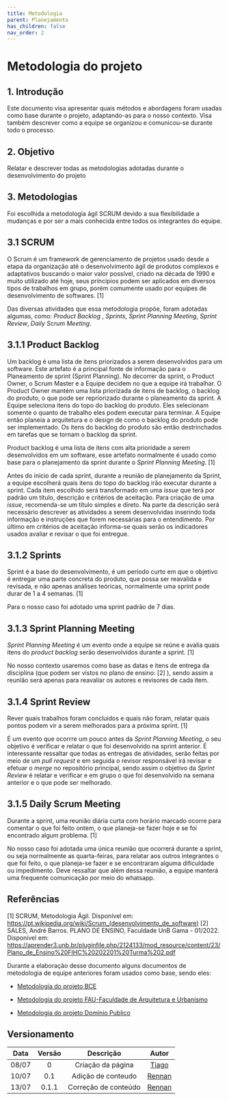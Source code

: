 ```yaml
---
title: Metodologia
parent: Planejamento
has_children: false
nav_order: 2
---
```


# Metodologia do projeto

## 1. Introdução

Este documento visa apresentar quais métodos e abordagens foram usadas como base durante o projeto, adaptando-as para o nosso contexto. Visa também descrever como a equipe se organizou e comunicou-se durante todo o processo.

## 2. Objetivo 

Relatar e descrever todas as metodologias adotadas durante o desenvolvimento do projeto

## 3. Metodologias

Foi escolhida a metodologia ágil SCRUM devido a sua flexibilidade a mudanças e por ser a mais conhecida entre todos os integrantes do equipe.

## 3.1 SCRUM

O Scrum é um framework de gerenciamento de projetos usado desde a etapa da organização até o desenvolvimento ágil de produtos complexos e adaptativos buscando o maior valor possível, criado na década de 1990 e muito utilizado até hoje, seus príncipios podem ser aplicados em diversos tipos de trabalhos em grupo, porém comumente usado por equipes de desenvolvimento de softwares. [1]

Das diversas atividades que essa metodologia propõe, foram adotadas algumas, como: *Product Backlog* , *Sprints*, *Sprint Planning Meeting*, *Sprint Review*, *Daily Scrum Meeting*. 

## 3.1.1 Product Backlog 

Um backlog é uma lista de itens priorizados a serem desenvolvidos para um software. Este artefato é a principal fonte de informação para o Planeamento de sprint (Sprint Planning). No decorrer da sprint, o Product Owner, o Scrum Master e a Equipe decidem no que a equipe irá trabalhar. O Product Owner mantém uma lista priorizada de itens de backlog, o backlog do produto, o que pode ser repriorizado durante o planeamento da sprint. A Equipe seleciona itens do topo do backlog do produto. Eles selecionam somente o quanto de trabalho eles podem executar para terminar. A Equipe então planeia a arquitetura e o design de como o backlog do produto pode ser implementado. Os itens do backlog do produto são então destrinchados em tarefas que se tornam o backlog da sprint.

Product backlog é uma lista de itens com alta prioridade a serem desenvolvidos em um software, esse artefato normalmente é usado como base para o planejamento da sprint durante o *Sprint Planning Meeting*. [1]

Antes do inicio de cada sprint, durante a reunião de planejamento da Sprint, a equipe escolherá quais itens do topo do backlog irão executar durante a sprint. Cada item escolhido será transformado em uma *issue* que terá por padrão um título, descrição e critérios de aceitação. Para criação de uma *issue*, recomenda-se um título simples e direto. Na parte da descrição será necessário descrever as atividades a serem desenvolvidas inserindo toda informação e instruções que forem necessárias para o entendimento. Por último em critérios de aceitação informa-se quais serão os indicadores usados avaliar e revisar o que foi entregue.

## 3.1.2 Sprints

Sprint é a base do desenvolvimento, é um período curto em que o objetivo é entregar uma parte concreta do produto, que possa ser reavalida e revisada, e não apenas análises teóricas, normalmente uma sprint pode durar de 1 a 4 semanas. [1] 

Para o nosso caso foi adotado uma sprint padrão de 7 dias.

## 3.1.3 Sprint Planning Meeting

*Sprint Planning Meeting* é um evento onde a equipe se reúne e avalia quais itens do *product backlog* serão desenvolvidos durante a sprint. [1]

No nosso contexto usaremos como base as datas e itens de entrega da disciplina (que podem ser vistos no plano de ensino: [2] ), sendo assim a reunião será apenas para reavaliar os autores e revisores de cada item.

## 3.1.4 Sprint Review 

Rever quais trabalhos foram concluidos e quais não foram, relatar quais pontos podem vir a serem melhorados para a próxima sprint. [1]

É um evento que ocorrre um pouco antes da *Sprint Planning Meeting*, o seu objetivo é verificar e relatar o que foi desenvolvido na sprint anterior. É interessante ressaltar que todas as entregas de atividades, serão feitas por meio de um *pull request* e em seguida o revisor responsável irá revisar e efetuar o *merge* no repositório principal, sendo assim o objetivo da *Sprint Review* é relatar e verificar e em grupo o que foi desenvolvido na semana anterior e o que pode ser melhorado.

## 3.1.5 Daily Scrum Meeting

Durante a sprint, uma reunião diária curta com horário marcado ocorre para comentar o que foi feito ontem, o que planeja-se fazer hoje e se foi encontrado algum problema. [1]

No nosso caso foi adotada uma única reunião que ocorrerá durante a sprint, ou seja normalmente as quarta-feiras, para relatar aos outros integrantes o que foi feito, o que planeja-se fazer e se encontraram alguma dificuldade ou impedimento. Deve ressaltar que além dessa reunião, a equipe manterá uma frequente comunicação por meio do whatsapp.

## Referências

[1] SCRUM, Metodologia Ágil. Disponível em: https://pt.wikipedia.org/wiki/Scrum_(desenvolvimento_de_software)
[2] SALES, André Barros. PLANO DE ENSINO, Faculdade UnB Gama - 01/2022. Disponível em: https://aprender3.unb.br/pluginfile.php/2124133/mod_resource/content/23/Plano_de_Ensino%20FIHC%20202201%20Turma%202.pdf

Durante a elaboração desse documento alguns documentos de metodologia de equipe anteriores foram usados como base, sendo eles: 

- [Metodologia do projeto BCE](https://interacao-humano-computador.github.io/2020.1-BCE/#/pages/ponto_de_controle_1/metodologia_do_projeto)

- [Metodologia do projeto FAU-Faculdade de Arquitetura e Urbanismo](https://interacao-humano-computador.github.io/2022.1-Faculdade-de-Arquitetura-e-Urbanismo/)

- [Metodologia do projeto Dominio Publico](https://interacao-humano-computador.github.io/2022.1-Dominio-Publico/#/planejamentoDoProjeto/metodologias)

## Versionamento

| Data  | Versão |     Descrição      |    Autor    |
|:-----:|:------:|:------------------:|:-----------:|
| 08/07 |   0   | Criação da página  | [Tiago](https://github.com/TiagoBuson)|
| 10/07 |  0.1  | Adição de conteudo |   [Rennan](https://github.com/NyndoND)|
| 13/07 |  0.1.1  | Correção de conteúdo |   [Rennan](https://github.com/NyndoND)|

